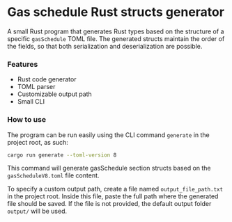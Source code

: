 # Gas schedule Rust structs generator

A small Rust program that generates Rust types based on the structure of a specific `gasSchedule` TOML file. The generated structs maintain the order of the fields, so that both serialization and deserialization are possible.


### Features

- Rust code generator
- TOML parser
- Customizable output path
- Small CLI 


### How to use

The program can be run easily using the CLI command `generate` in the project root, as such:

```bash
cargo run generate --toml-version 8
```

This command will generate gasSchedule section structs based on the `gasScheduleV8.toml` file content.

To specify a custom output path, create a file named `output_file_path.txt` in the project root. Inside this file, paste the full path where the generated file should be saved. If the file is not provided, the default output folder `output/` will be used.
